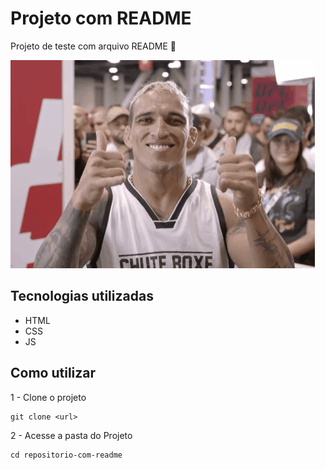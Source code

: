 # Projeto com README
Projeto de teste com arquivo README 🚀

[<img src="./animação.gif" alt="gif teste">](https://google.com)


## Tecnologias utilizadas
- HTML
- CSS
- JS


## Como utilizar

1 - Clone o projeto 
``` 
git clone <url>
``` 


2 - Acesse a pasta do Projeto
``` 
cd repositorio-com-readme
```